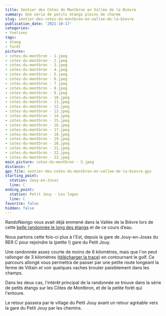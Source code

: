 ```yaml
---
title: Sentier des Côtes de Montbron en Vallée de la Bièvre
summary: Une série de petits étangs pleins de charme
slug: sentier-des-cotes-du-montbron-en-vallee-de-la-bievre
publication_date: '2021-10-17'
categories:
- Yvelines
tags:
- étang
- forêt
pictures:
- cotes-du-montbron - 1.jpeg
- cotes-du-montbron - 2.jpeg
- cotes-du-montbron - 3.jpeg
- cotes-du-montbron - 4.jpeg
- cotes-du-montbron - 5.jpeg
- cotes-du-montbron - 6.jpeg
- cotes-du-montbron - 7.jpeg
- cotes-du-montbron - 8.jpeg
- cotes-du-montbron - 9.jpeg
- cotes-du-montbron - 10.jpeg
- cotes-du-montbron - 11.jpeg
- cotes-du-montbron - 12.jpeg
- cotes-du-montbron - 13.jpeg
- cotes-du-montbron - 14.jpeg
- cotes-du-montbron - 15.jpeg
- cotes-du-montbron - 16.jpeg
- cotes-du-montbron - 17.jpeg
- cotes-du-montbron - 18.jpeg
- cotes-du-montbron - 19.jpeg
- cotes-du-montbron - 20.jpeg
- cotes-du-montbron - 21.jpeg
- cotes-du-montbron - 22.jpeg
- cotes-du-montbron - 23.jpeg
main_picture: cotes-du-montbron - 5.jpeg
distance: 7
gpx_file: sentier-des-cotes-du-montbron-en-vallee-de-la-bievre.gpx
starting_point:
  station: Jouy-en-Josas
  line: C
ending_point:
  station: Petit Jouy - Les loges
  line: C
favorite: false
hidden: false
---
```


RandoNavigo vous avait déjà emmené dans la Vallée de la Bièvre lors de cette [belle randonnée le long des étangs](/2021/06/20/la-haute-hallee-de-la-bievre-par-les-etangs) et de ce cours d’eau.

Nous partons cette fois-ci plus à l'Est, depuis la gare de Jouy-en-Josas du RER C pour rejoindre la (petite !) gare du Petit Jouy.

Une randonnée assez courte de moins de 6 kilomètres, mais que l'on peut rallonger de 3 kilomètres ([télécharger la trace](/hikes/2021/10/sentier-des-cotes-du-montbron-en-vallee-de-la-bievre/sentier-des-cotes-du-montbron-en-vallee-de-la-bievre-long.gpx)) en contournant le golf. Ce parcours allongé vous permettra de passer par une petite route longeant la ferme de Viltain et voir quelques vaches brouter paisiblement dans les champs.

Dans les deux cas, l'intérêt principal de la randonnée se trouve dans la série de petits étangs sur les Côtes de Montbron, et de la petite forêt qui l'entoure.

Le retour passera par le village du Petit Jouy avant un retour agréable vers la gare du Petit Jouy par les chemins.

